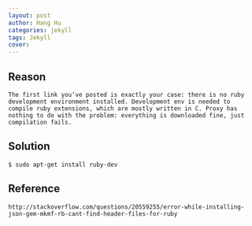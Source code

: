 ```yaml
---
layout: post
author: Hang Hu
categories: jekyll
tags: Jekyll 
cover: 
---
```


## Reason

```
The first link you’ve posted is exactly your case: there is no ruby development environment installed. Development env is needed to compile ruby extensions, which are mostly written in C. Proxy has nothing to do with the problem: everything is downloaded fine, just compilation fails.

```
## Solution

```
$ sudo apt-get install ruby-dev
```
## Reference

`http://stackoverflow.com/questions/20559255/error-while-installing-json-gem-mkmf-rb-cant-find-header-files-for-ruby`
